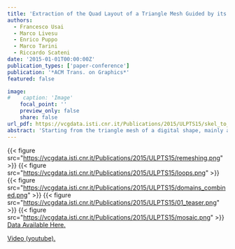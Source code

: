 ```yaml
---
title: 'Extraction of the Quad Layout of a Triangle Mesh Guided by its Curve-Skeleton'
authors:
  - Francesco Usai
  - Marco Livesu
  - Enrico Puppo
  - Marco Tarini
  - Riccardo Scateni
date: '2015-01-01T00:00:00Z'
publication_types: ['paper-conference']
publication: '*ACM Trans. on Graphics*'
featured: false

image:
#    caption: 'Image'
    focal_point: ''
    preview_only: false
    share: false
url_pdf: https://vcgdata.isti.cnr.it/Publications/2015/ULPTS15/skel_to_quad.pdf
abstract: 'Starting from the triangle mesh of a digital shape, mainly an articulated object, we produce a coarse quad layout that can be used in character modeling and animation. Our quad layout follows the intrinsic object structure described by its curve skeleton; it contains few irregular vertices of low degree; it can be immediately refined into a semi-regular quad mesh; it provides a structured domain for UV-mapping and parametrization. Our method is fast, one-click and it does not require any parameter setting. The user can steer and refine the process through simple interactive tools during the construction of the quad layout.  Data Available Here.   Video (youtube).'
---
```

{{< figure src="https://vcgdata.isti.cnr.it/Publications/2015/ULPTS15/remeshing.png" >}}
{{< figure src="https://vcgdata.isti.cnr.it/Publications/2015/ULPTS15/loops.png" >}}
{{< figure src="https://vcgdata.isti.cnr.it/Publications/2015/ULPTS15/domains_combined.png" >}}
{{< figure src="https://vcgdata.isti.cnr.it/Publications/2015/ULPTS15/01_teaser.png" >}}
{{< figure src="https://vcgdata.isti.cnr.it/Publications/2015/ULPTS15/mosaic.png" >}}
[Data Available Here.](https://drive.google.com/open?id=0B6EEjMMaU7haUHhmQ0xWOGRjSVE)

[Video (youtube).](https://www.youtube.com/watch?v=5TzsT2BVVhA)

